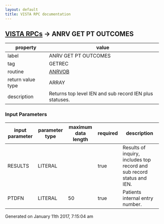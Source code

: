```yaml
---
layout: default
title: VISTA RPC documentation
---
```




## [VISTA RPCs](TableOfContent.md) &#8594; ANRV GET PT OUTCOMES 

 property | value 
--- | --- 
 label | ANRV GET PT OUTCOMES
 tag | GETREC
 routine | [ANRVOB](http://code.osehra.org/dox/Routine_ANRVOB_source.html)
 return value type | ARRAY
 description | Returns top level IEN and sub record IEN plus statuses.

### Input Parameters

| input parameter | parameter type | maximum data length | required | description | 
| --- | --- | --- | --- | --- | 
| RESULTS | LITERAL |  | true | Results of inquiry, includes top record and sub record status and IEN. | 
| PTDFN | LITERAL | 50 | true | Patients internal entry number. | 




 Generated on January 11th 2017, 7:15:04 am